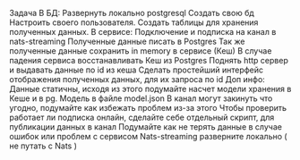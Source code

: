 Задача
В БД:
Развернуть локально postgresql
Создать свою бд
Настроить своего пользователя.
Создать таблицы для хранения полученных данных.
В сервисе:
Подключение и подписка на канал в nats-streaming
Полученные данные писать в Postgres
Так же полученные данные сохранить in memory в сервисе (Кеш)
В случае падения сервиса восстанавливать Кеш из Postgres
Поднять http сервер и выдавать данные по id из кеша
Сделать простейший интерфейс отображения полученных данных, для их запроса по id
Доп инфо:
Данные статичны, исходя из этого подумайте насчет модели хранения в Кеше и в pg. Модель в файле model.json
В канал могут закинуть что угодно, подумайте как избежать проблем из-за этого
Чтобы проверить работает ли подписка онлайн, сделайте себе отдельный скрипт, для публикации данных в канал
Подумайте как не терять данные в случае ошибок или проблем с сервисом
Nats-streaming разверните локально ( не путать с Nats )